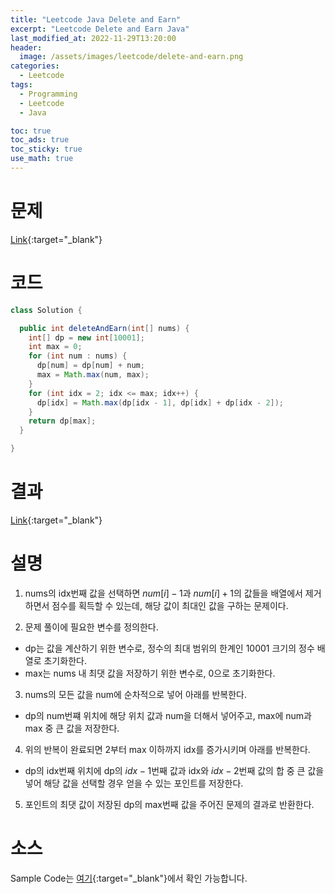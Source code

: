 ```yaml
---
title: "Leetcode Java Delete and Earn"
excerpt: "Leetcode Delete and Earn Java"
last_modified_at: 2022-11-29T13:20:00
header:
  image: /assets/images/leetcode/delete-and-earn.png
categories:
  - Leetcode
tags:
  - Programming
  - Leetcode
  - Java

toc: true
toc_ads: true
toc_sticky: true
use_math: true
---
```

# 문제
[Link](https://leetcode.com/problems/delete-and-earn){:target="_blank"}

# 코드
```java
class Solution {

  public int deleteAndEarn(int[] nums) {
    int[] dp = new int[10001];
    int max = 0;
    for (int num : nums) {
      dp[num] = dp[num] + num;
      max = Math.max(num, max);
    }
    for (int idx = 2; idx <= max; idx++) {
      dp[idx] = Math.max(dp[idx - 1], dp[idx] + dp[idx - 2]);
    }
    return dp[max];
  }

}
```

# 결과
[Link](https://leetcode.com/submissions/detail/851530240/){:target="_blank"}

# 설명
1. nums의 idx번째 값을 선택하면 $num[i] - 1$과 $num[i] + 1$의 값들을 배열에서 제거하면서 점수를 획득할 수 있는데, 해당 값이 최대인 값을 구하는 문제이다.

2. 문제 풀이에 필요한 변수를 정의한다.
- dp는 값을 계산하기 위한 변수로, 정수의 최대 범위의 한계인 10001 크기의 정수 배열로 초기화한다.
- max는 nums 내 최댓 값을 저장하기 위한 변수로, 0으로 초기화한다.

3. nums의 모든 값을 num에 순차적으로 넣어 아래를 반복한다.
- dp의 num번쨰 위치에 해당 위치 값과 num을 더해서 넣어주고, max에 num과 max 중 큰 값을 저장한다.

4. 위의 반복이 완료되면 2부터 max 이하까지 idx를 증가시키며 아래를 반복한다.
- dp의 idx번째 위치에 dp의 $idx - 1$번째 값과 idx와 $idx - 2$번째 값의 합 중 큰 값을 넣어 해당 값을 선택할 경우 얻을 수 있는 포인트를 저장한다.

5. 포인트의 최댓 값이 저장된 dp의 max번째 값을 주어진 문제의 결과로 반환한다.

# 소스
Sample Code는 [여기](https://github.com/GracefulSoul/leetcode/blob/master/src/main/java/gracefulsoul/problems/DeleteAndEarn.java){:target="_blank"}에서 확인 가능합니다.